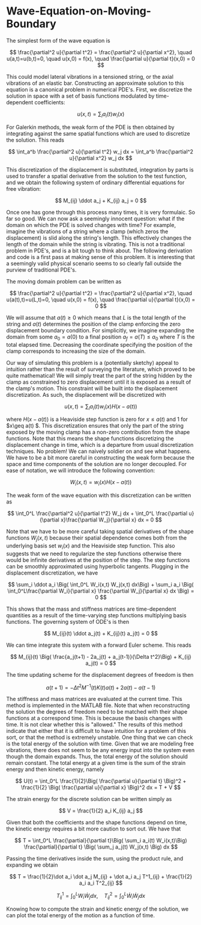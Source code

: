 # Wave-Equation-on-Moving-Boundary

The simplest form of the wave equation is

$$ \frac{\partial^2 u}{\partial t^2} = \frac{\partial^2 u}{\partial x^2}, \quad u(a,t)=u(b,t)=0, \quad u(x,0) = f(x), \quad \frac{\partial u}{\partial t}(x,0) = 0 $$

This could model lateral vibrations in a tensioned string, or the axial vibrations of an elastic bar. Constructing an approximate solution to this equation is a canonical problem in numerical PDE's. First, we discretize the solution in space with a set of basis functions modulated by time-dependent coefficients:

$$ u(x,t) = \sum_i a_i(t) w_i(x) $$

For Galerkin methods, the weak form of the PDE is then obtained by integrating against the same spatial functions which are used to discretize the solution. This reads


$$ \int_a^b \frac{\partial^2 u}{\partial t^2} w_j dx = \int_a^b \frac{\partial^2 u}{\partial x^2} w_j dx $$

This discretization of the displacement is substituted, integration by parts is used to transfer a spatial derivative from the solution to the test function, and we obtain the following system of ordinary differential equations for free vibration:

$$ M_{ij} \ddot a_j + K_{ij} a_j = 0 $$

Once one has gone through this process many times, it is very formulaic. So far so good. We can now ask a seemingly innocent question: what if the domain on which the PDE is solved changes with time? For example, imagine the vibrations of a string where a clamp (which zeros the displacement) is slid along the string's length. This effectively changes the length of the domain while the string is vibrating. This is not a traditional problem in PDE's, and is a bit tough to think about. The following derivation and code is a first pass at making sense of this problem. It is interesting that a seemingly valid physical scenario seems to so clearly fall outside the purview of traditional PDE's. 

The moving domain problem can be written as

$$ \frac{\partial^2 u}{\partial t^2} = \frac{\partial^2 u}{\partial x^2}, \quad u(a(t),t)=u(L,t)=0, \quad u(x,0) = f(x), \quad \frac{\partial u}{\partial t}(x,0) = 0 $$

We will assume that $a(t)\geq0$ which means that $L$ is the total length of the string and $a(t)$ determines the position of the clamp enforcing the zero displacement boundary condition. For simplicitly, we imagine expanding the domain from some $a_0=a(0)$ to a final position $a_f=a(T)\leq a_0$ where $T$ is the total elapsed time. Decreasing the coordinate specifying the position of the clamp corresponds to increasing the size of the domain. 

Our way of simulating this problem is a (potentially sketchy) appeal to intuition rather than the result of surveying the literature, which proved to be quite mathematical! We will simply treat the part of the string hidden by the clamp as constrained to zero displacement until it is exposed as a result of the clamp's motion. This constraint will be built into the displacement discretization. As such, the displacement will be discretized with

$$ u(x,t) = \sum_i a_i(t) w_i(x) H(x-a(t)) $$

where $H(x-a(t))$ is a Heaviside step function is zero for $x\leq a(t)$ and 1 for $x\geq a(t) $. This discretization ensures that only the part of the string exposed by the moving clamp has a non-zero contribution from the shape functions. Note that this means the shape functions discretizing the displacement change in time, which is a departure from usual discretization techniques. No problem! We can naively soldier on and see what happens. We have to be a bit more careful in constructing the weak form because the space and time components of the solution are no longer decoupled. For ease of notation, we will introduce the following convention:

$$ W_i(x,t) = w_i(x) H(x-a(t)) $$

The weak form of the wave equation with this discretization can be written as 

$$ \int_0^L \frac{\partial^2 u}{\partial t^2} W_j dx + \int_0^L \frac{\partial u}{\partial x}\frac{\partial W_j}{\partial x} dx = 0 $$ 

Note that we have to be more careful taking spatial derivatives of the shape functions $W_j(x,t)$ because their spatial dependence comes both from the underlying basis set $w_i(x)$ and the Heaviside step function. This also suggests that we need to regularize the step functions otherwise there would be infinite derivatives at the position of the step. The step functions can be smoothly approximated using hyperbolic tangents. Plugging in the displacement discretization, we have

$$ \sum_i \ddot a_i \Big( \int_0^L W_i(x,t) W_j(x,t) dx\Big) + \sum_i a_i \Big( \int_0^L\frac{\partial W_i}{\partial x} \frac{\partial W_j}{\partial x} dx \Big) = 0 $$

This shows that the mass and stiffness matrices are time-dependent quantities as a result of the time-varying step functions multiplying basis functions. The governing system of ODE's is then

$$ M_{ij}(t) \ddot a_j(t) + K_{ij}(t) a_j(t) = 0 $$

We can time integrate this system with a forward Euler scheme. This reads

$$ M_{ij}(t) \Big( \frac{a_j(t+1) - 2a_j(t) + a_j(t-1)}{\Delta t^2}\Big) + K_{ij} a_j(t) = 0 $$

The time updating scheme for the displacement degrees of freedom is then

$$ a(t+1) = -\Delta t^2 M^{-1}(t) K(t) a(t) + 2a(t) - a(t-1) $$

The stiffness and mass matrices are evaluated at the current time. This method is implemented in the MATLAB file. Note that when reconstructing the solution the degrees of freedom need to be matched with their shape functions at a correspond time. This is because the basis changes with time. It is not clear whether this is "allowed." The results of this method indicate that either that it is difficult to have intuition for a problem of this sort, or that the method is extremely unstable. One thing that we can check is the total energy of the solution with time. Given that we are modeling free vibrations, there does not seem to be any energy input into the system even though the domain expands. Thus, the total energy of the solution should remain constant. The total energy at a given time is the sum of the strain energy and then kinetic energy, namely


$$ U(t) = \int_0^L \frac{1}{2}\Big( \frac{\partial u}{\partial t} \Big)^2 + \frac{1}{2} \Big( \frac{\partial u}{\partial x} \Big)^2 dx = T + V $$


The strain energy for the discrete solution can be written simply as

$$ V = \frac{1}{2} a_i K_{ij} a_j $$

Given that both the coefficients and the shape functions depend on time, the kinetic energy requires a bit more caution to sort out. We have that

$$ T = \int_0^L \frac{\partial}{\partial t}\Big( \sum_i a_i(t) W_i(x,t)\Big) \frac{\partial}{\partial t} \Big( \sum_j a_j(t) W_j(x,t) \Big) dx $$

Passing the time derivatives inside the sum, using the product rule, and expanding we obtain

$$ T = \frac{1}{2}\dot a_i \dot a_j M_{ij} + \dot a_i a_j T^1_{ij} + \frac{1}{2} a_i a_i T^2_{ij} $$

$$ T^1_{ij} = \int_0^L W_i \dot W_j dx, \quad T^2_{ij} = \int_0^L \dot W_i \dot W_j dx $$

Knowing how to compute the strain and kinetic energy of the solution, we can plot the total energy of the motion as a function of time.








